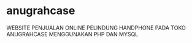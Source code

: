 # anugrahcase
WEBSITE PENJUALAN ONLINE PELINDUNG HANDPHONE PADA TOKO ANUGRAHCASE MENGGUNAKAN PHP DAN MYSQL
